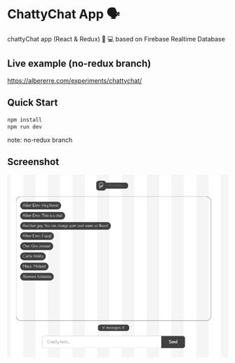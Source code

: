 # ChattyChat App 🗣️
chattyChat app (React & Redux) 🚀 💻 based on Firebase Realtime Database

## Live example (no-redux branch)
https://albererre.com/experiments/chattychat/

## Quick Start 
```
npm install
npm run dev 
``` 
note: no-redux branch

## Screenshot
![Chat example](https://raw.githubusercontent.com/AlberErre/ChattyChat-firebase/master/example-chattychat.png)
